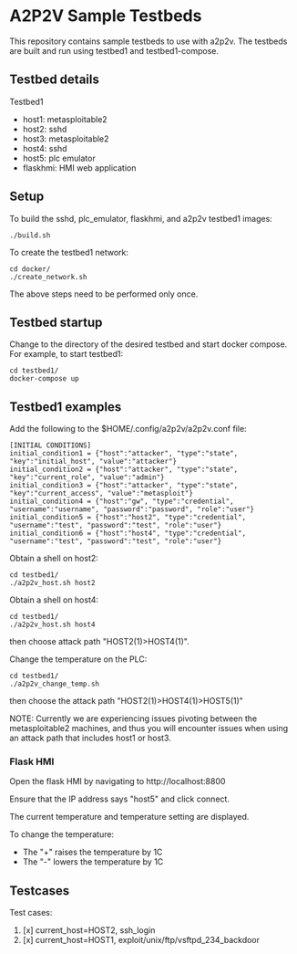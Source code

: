 # A2P2V Sample Testbeds

This repository contains sample testbeds to use with a2p2v.
The testbeds are built and run using testbed1 and testbed1-compose. 

## Testbed details

Testbed1

- host1: metasploitable2
- host2: sshd
- host3: metasploitable2
- host4: sshd
- host5: plc emulator
- flaskhmi: HMI web application

## Setup

To build the sshd, plc_emulator, flaskhmi, and a2p2v testbed1 images:

    ./build.sh

To create the testbed1 network:

    cd docker/
    ./create_network.sh

The above steps need to be performed only once.

## Testbed startup

Change to the directory of the desired testbed and start docker compose.
For example, to start testbed1:

    cd testbed1/
    docker-compose up

## Testbed1 examples

Add the following to the $HOME/.config/a2p2v/a2p2v.conf file:

    [INITIAL CONDITIONS]
    initial_condition1 = {"host":"attacker", "type":"state", "key":"initial_host", "value":"attacker"}
    initial_condition2 = {"host":"attacker", "type":"state", "key":"current_role", "value":"admin"}
    initial_condition3 = {"host":"attacker", "type":"state", "key":"current_access", "value":"metasploit"}
    initial_condition4 = {"host":"gw", "type":"credential", "username":"username", "password":"password", "role":"user"}
    initial_condition5 = {"host":"host2", "type":"credential", "username":"test", "password":"test", "role":"user"}
    initial_condition6 = {"host":"host4", "type":"credential", "username":"test", "password":"test", "role":"user"}
    
Obtain a shell on host2:

    cd testbed1/
    ./a2p2v_host.sh host2

Obtain a shell on host4:

    cd testbed1/
    ./a2p2v_host.sh host4

then choose attack path "HOST2(1)>HOST4(1)".

Change the temperature on the PLC:

    cd testbed1/
    ./a2p2v_change_temp.sh

then choose the attack path "HOST2(1)>HOST4(1)>HOST5(1)"

NOTE: Currently we are experiencing issues pivoting between the metasploitable2 machines,
and thus you will encounter issues when using an attack path that includes host1 or host3.

### Flask HMI

Open the flask HMI by navigating to http://localhost:8800

Ensure that the IP address says "host5" and click connect.

The current temperature and temperature setting are displayed.

To change the temperature:

- The "+" raises the temperature by 1C
- The "-" lowers the temperature by 1C

## Testcases

Test cases:

1. [x] current_host=HOST2, ssh_login
2. [x] current_host=HOST1, exploit/unix/ftp/vsftpd_234_backdoor



